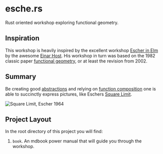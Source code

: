 # esche.rs
Rust oriented workshop exploring functional geometry.

## Inspiration
This workshop is heavily inspired by the excellent workshop 
[Escher in Elm][escher-in-elm] by the awesome [Einar Host][host]. His workshop
in turn was based on the 1982 classic paper [functional geometry][funcgeo], or
at least the revision from 2002. 

## Summary
Be creating good [abstractions][abstraction] and relying on [function composition][wikipedia:function_composition] one is able to succinctly express pictures, like Eschers [Square Limit][square_limit].

![Square Limit, Escher 1964](https://uploads3.wikiart.org/images/m-c-escher/square-limit.jpg!Large.jpg)

## Project Layout
In the root directory of this project you will find:

1. `book`. An mdbook power manual that will guide you through the workshop.  

[escher-in-elm]: https://github.com/einarwh/escher-workshop
[host]: https://einarwh.wordpress.com/
[funcgeo]: https://eprints.soton.ac.uk/257577/1/funcgeo2.pdf
[abstraction]: https://en.wikipedia.org/wiki/Abstraction
[wikipedia:function_composition]: https://en.wikipedia.org/wiki/Function_composition
[square_limit]: https://www.wikiart.org/en/m-c-escher/square-limit

